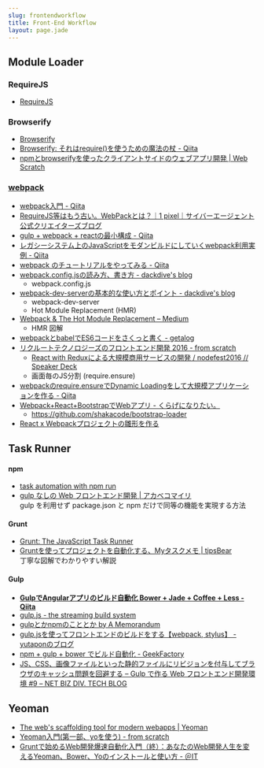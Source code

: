 ```yaml
---
slug: frontendworkflow
title: Front-End Workflow
layout: page.jade
---
```


## Module Loader

### RequireJS
- [RequireJS](http://requirejs.org/)

### Browserify
- [Browserify](http://browserify.org/)
- [Browserify: それはrequire()を使うための魔法の杖 - Qiita](http://qiita.com/cognitom/items/4c63969b5085c90639d4)
- [npmとbrowserifyを使ったクライアントサイドのウェブアプリ開発 | Web Scratch](http://efcl.info/2014/0120/res3605/)

### [webpack](https://webpack.github.io/)
- [webpack入門 \- Qiita](http://qiita.com/ossan-engineer/items/8352bdeab9ce8c8c00ef)
- [RequireJS等はもう古い。WebPackとは？｜1 pixel｜サイバーエージェント公式クリエイターズブログ](http://ameblo.jp/ca-1pixel/entry-11884453208.html)
- [gulp + webpack + reactの最小構成 - Qiita](http://qiita.com/uryyyyyyy/items/6d7d29499efbca8c618e)
- [レガシーシステム上のJavaScriptをモダンビルドにしていくwebpack利用実例 \- Qiita](http://qiita.com/inuscript/items/97333a239c97094c39a6)
- [webpack のチュートリアルをやってみる \- Qiita](http://qiita.com/cortyuming/items/ba4c4d61fdf262bc2303)
- [webpack\.config\.jsの読み方、書き方 \- dackdive's blog](http://dackdive.hateblo.jp/entry/2016/04/13/123000)
  - webpack.config.js
- [webpack\-dev\-serverの基本的な使い方とポイント \- dackdive's blog](http://dackdive.hateblo.jp/entry/2016/05/07/183335)
  - webpack-dev-server
  - Hot Module Replacement (HMR)
- [Webpack & The Hot Module Replacement – Medium](https://medium.com/@rajaraodv/webpack-hot-module-replacement-hmr-e756a726a07#.pyca51wa6)
  - HMR 図解
- [webpackとbabelでES6コードをさくっと書く \- getalog](http://geta6.hatenablog.com/entry/2016/04/05/165201)
- [リクルートテクノロジーズのフロントエンド開発 2016 \- from scratch](http://yosuke-furukawa.hatenablog.com/entry/2016/12/01/175446)
  - [React with Reduxによる大規模商用サービスの開発 / nodefest2016 // Speaker Deck](https://speakerdeck.com/yoshidan/nodefest2016)
  - 画面毎のJS分割 (require.ensure)
- [webpackのrequire\.ensureでDynamic Loadingをして大規模アプリケーションを作る \- Qiita](http://qiita.com/RyotaSugawara/items/0effa7ce42adfcb66a35)
- [Webpack\+React\+BootstrapでWebアプリ \- くらげになりたい。](http://wannabe-jellyfish.hatenablog.com/entry/2016/03/06/034101)
  - https://github.com/shakacode/bootstrap-loader
- [React x Webpackプロジェクトの雛形を作る](http://minotaur.badwitch.io/react-webpack-boilerplate/)


## Task Runner

#### npm
- [task automation with npm run](http://substack.net/task_automation_with_npm_run)
- [gulp なしの Web フロントエンド開発 | アカベコマイリ](http://akabeko.me/blog/2015/08/dev-web-front-end-without-gulp/)  
  gulp を利用せず package.json と npm だけで同等の機能を実現する方法

#### Grunt
- [Grunt: The JavaScript Task Runner](http://gruntjs.com/)
- [Gruntを使ってプロジェクトを自動化する、Myタスクメモ | tipsBear](http://tipsbear.com/grunt-task-memo/)  
  丁寧な図解でわかりやすい解説

#### Gulp
- __[GulpでAngularアプリのビルド自動化 Bower + Jade + Coffee + Less - Qiita](http://qiita.com/syon/items/911c7c40d184d2349651)__
- [gulp.js - the streaming build system](http://gulpjs.com/)
- [gulpとかnpmのこととか by A Memorandum](http://protean.cc/getting-started-with-gulp-and-npm)
- [gulp.jsを使ってフロントエンドのビルドをする【webpack, stylus】 - yutaponのブログ](http://yutapon.hatenablog.com/entry/2014/12/06/123000)
- [npm + gulp + bower でビルド自動化 - GeekFactory](http://int128.hatenablog.com/entry/2014/07/02/004543)
- [JS、CSS、画像ファイルといった静的ファイルにリビジョンを付与してブラウザのキャッシュ問題を回避する – Gulp で作る Web フロントエンド開発環境 #9 – NET BIZ DIV. TECH BLOG](https://tech.recruit-mp.co.jp/front-end/solve-browsers-cache-by-revision/)


## Yeoman

- [The web's scaffolding tool for modern webapps | Yeoman](http://yeoman.io/)
- [Yeoman入門(第一部、yoを使う) - from scratch](http://yosuke-furukawa.hatenablog.com/entry/2013/07/04/085814)
- [Gruntで始めるWeb開発爆速自動化入門（終）：あなたのWeb開発人生を変えるYeoman、Bower、Yoのインストールと使い方 - ＠IT](http://www.atmarkit.co.jp/ait/articles/1407/02/news040.html)
